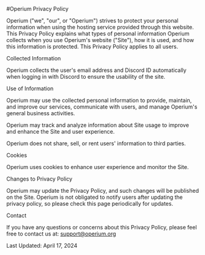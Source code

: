 #Operium Privacy Policy

Operium ("we", "our", or "Operium") strives to protect your personal information when using the hosting service provided through this website. This Privacy Policy explains what types of personal information Operium collects when you use Operium's website ("Site"), how it is used, and how this information is protected. This Privacy Policy applies to all users.

Collected Information

Operium collects the user's email address and Discord ID automatically when logging in with Discord to ensure the usability of the site.

Use of Information

Operium may use the collected personal information to provide, maintain, and improve our services, communicate with users, and manage Operium's general business activities.

Operium may track and analyze information about Site usage to improve and enhance the Site and user experience.

Operium does not share, sell, or rent users' information to third parties.

Cookies

Operium uses cookies to enhance user experience and monitor the Site.

Changes to Privacy Policy

Operium may update the Privacy Policy, and such changes will be published on the Site. Operium is not obligated to notify users after updating the privacy policy, so please check this page periodically for updates.

Contact

If you have any questions or concerns about this Privacy Policy, please feel free to contact us at: support@operium.org

Last Updated: April 17, 2024
